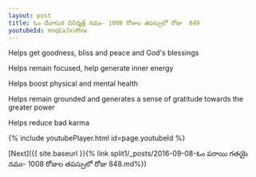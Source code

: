 ```yaml
---
layout: post
title: ఓం దేవాసుర వినిర్మత్ర్ నమః- 1008 రోజుల తపస్సులో రోజు  849
youtubeId: mnqEaJxvMxw
---
```

 
 
Helps get goodness, bliss and peace and God's blessings
 
Helps remain focused, help generate inner energy 
 
Helps boost physical and mental health 
 
Helps remain grounded and generates a sense of gratitude towards the greater power 
 
Helps reduce bad karma
 
 
 
 


{% include youtubePlayer.html id=page.youtubeId %}
 
[Next]({{ site.baseurl }}{% link  split1/_posts/2016-09-08-ఓం పరాయి గతయై నమః- 1008 రోజుల తపస్సులో రోజు  848.md%})
 
